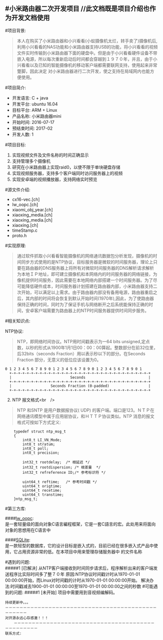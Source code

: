 #小米路由器二次开发项目
		//此文档既是项目介绍也作为开发文档使用
------

#项目背景:

> 本人在购买了小米路由器和小兴看看(小蚁摄像机太烂，转手卖了)摄像机后,利用小兴看看的NAS功能和小米路由器支持USB的功能，将小兴看看的视频文件实时传输到小米路由器下面的硬盘中。但是由于小兴看看硬件设备不带嵌入电源，所以每次重新启动后时间都会穿越到１９７０年，并且，由于小兴看看以及已知的智能摄像机的移动客户端都需要联网支持，使用起来非常蹩脚，因此决定
对小米路由器进行二次开发，使之支持在局域网内也能方便使用。

#项目简介:
 - 开发语言: C + java
 - 开发平台: ubuntu 16.04
 - 目标平台: ARM + Linux
 - 产品名称: 小米路由器mini
 - 开始时间: 2016-07-17
 - 预结束时间: 2017-02
 - 开发人数: 1

#项目目标:
 1. 实现视频文件及文件名称的时间正确显示
 2. 支持管理多个摄像机
 3. 研究在小米路由器上实现raid0，以使不限于单块硬盘存储
 4. 实现视频服务器，支持多个客户端同时访问服务器上的视频
 5. 实现安卓端的视频播放器，支持网络实时预览

#源文件介绍:
 - cx16-vec.[ch]
 - lw_oopc.[ch]
 - xiaomi_obj_year.[ch]
 - xiaoxing_media.[ch]
 - xiaoxing_media.[ch]
 - xiaoxing.[ch]
 - timeStamp.c
 - proto.h

#实现原理:
>通过软件抓取小兴看看智能摄像机的网络通讯数据包分析发现，摄像机的时间同步方式使用的是NTP协议，目标服务器是微软的时间服务器，理论上只要在路由器的DNS服务器上将所有对微软时间服务器的DNS解析请求解析为本地ＩＰ地址，即可建立摄像机和本网络内的时间服务器的网络链接，为像机提供时间服务，因此需要在本地网络内部搭建一个时间服务器。为了尽可能降低硬件成本，时间服务器计划搭建在路由器内部，小米路由器支持二次开始，可以满足以上需求。由于路由器内部没有备用电源，路由器重启之后，其内部的时间将会恢复到默认开始时间(1970年),因此，为了使路由器保持正确的时间，同时为了保证手机与网络断开之后系统能保持正确的时间，安卓客户端需要为路由器上的NTP时间服务器提供时间同步服务。

#相关知识点:

NTP协议:

>NTP，即网络时间协议。NTP用时间戳表示为一64 bits unsigned,定点数，以秒的形式从1900年1月1日00：00：00算起。整数部分在前32位里，后32bits（seconds Fraction）用以表示秒以下的部分。在Seconds Fraction 部分，无意义的低位应该设置为0。

    0 1 2 3 4 5 6 7 8 9 0 1 2 3 4 5 6 7 8 9 0 1 2 3 4 5 6 7 8 9 0 1
      +-+-+-+-+-+-+-+-+-+-+-+-+-+-+-+-+-+-+-+-+-+-+-+-+-+-+-+-+-+-+-+-+
      |                           Seconds                             |
      +-+-+-+-+-+-+-+-+-+-+-+-+-+-+-+-+-+-+-+-+-+-+-+-+-+-+-+-+-+-+-+-+
      |                  Seconds Fraction (0-padded)                  |
      +-+-+-+-+-+-+-+-+-+-+-+-+-+-+-+-+-+-+-+-+-+-+-+-+-+-+-+-+-+-+-+-+

2. NTP 报文格式<br　/> 
>NTP 和SNTP 是用户数据报协议( UDP) 的客户端。端口是123。ＮＴＰ在网络通讯模型中属于应用层协议，和ＨＴＴＰ协议类似。NTP 消息的报文格式可按如下方式定义:

		typedef struct ntp_msg_t
		{
			int8_t LI_VN_Mode;
			int8_t stratum;
			int8_t poll;
			int8_t precision;
		
			int32_t rootdelay;	/* 根延迟 */
			int32_t rootdispersion;	/* 根差量  */
			int32_t refreference ID;/* 参考标识符 */
				
			uint64_t reftime;	/* 参考时间戳 */
			uint64_t origtime;
			uint64_t recetime;
			uint64_t transtime;
		}ntp_msg_t;


#第三方库:

####[lw_oopc](#):<br /> 
	是一套轻量级的面向对象C语言編程框架，它是一套C語言的宏。此处用来将面向对象的思想用在C语言中

####[SQLite](#):<br />
	是一款轻型的数据库，它的设计目标是嵌入式的，目前已经在很多嵌入式产品中使用，它占用资源非常的低。在本项目中用来管理存储服务器中
	的文件名称

#遇到的问题:<br />
#####1	[已解决] 从NTP客户端接收到时间同步请求后，程序解析出来的客户端发送程序比实际时间多了整７０年
	原因:NTP协议时间戳计时从1970-01-01 00:00:00开始，而Linux对时间戳的计时从1970-01-01 00:00:00开始。
	解决办法:时间戳减去1900-01-01 00:00:00至1970-01-01 00:00:00之间的秒数
#可能遇到的问题:
#####1	[未开始] 项目中需要用到音视频编解码。


	持续更新中。。。
	－－－－－－－－－－－－－－－－－－－－－－－－－－－－－－－－－－－－－－－－－－－－－－－－
	对开源永远心存感激！！！
		－－－－－－－－－－－－－－－－－－－－－－－－－－－－－－－－－－－－－－－－－－－－－－－－
	联系方式:




